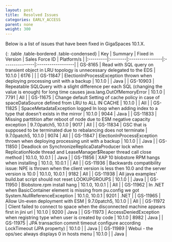 ```yaml
---
layout: post
title:  Resolved Issues
categories: EARLY_ACCESS
parent: none
weight: 300
---
```



Below is a list of issues that have been fixed in GigaSpaces 10.1.X.



{: .table .table-bordered .table-condensed}
| Key | Summary | Fixed in Version | Sales Force ID | Platform/s |
|:---------|:--------|:----------------|:---------------|:------------------|
| GS-8165  | Read with SQL query on transient object in LRU topology is unnecessary delegated to the EDS | 10.1.0 | 6176 |  |
| <nobr>GS-11847</nobr> | ElectionInProcessException thrown when deploying processing unit with a backup | 10.1.0 |  | Java |
| GS-10903 | Repeatable SQLQuery with a slight difference per each SQL (changing the value is enough) for long time causes java.lang.OutOfMemoryError | 10.1.0 | 7791 | All |
| GS-11675 | Change default Setting of cache policy in case of spaceDataSource defined from LRU to ALL IN CACHE | 10.1.0 |  | All |
| GS-11825 | SpaceMetadataException logged In loop when adding index to a type that doesn't exists in the mirror | 10.1.0 | 9044 | Java |
| GS-11833 | Missing parttition after reboot of node due to ESM negative capacity exception | 9.7.0patch5, 10.1.0 | 9017 | All |
| GS-11834 | GSC that is supposed to be terminated due to rebalancing does not terminate | 9.7.0patch5, 10.1.0 | 9074 | All |
| GS-11847 | ElectionInProcessException thrown when deploying processing unit with a backup | 10.1.0 |  | Java |
| GS-11850 | Deadlock on SynchronizeReplicaDataProducer lock when ReplicationNode thread and LeaseManager$Reaper thread call close method | 10.1.0, 10.0.1  |  | Java |
| GS-11856 | XAP 10 blobstore RPM hangs when installing | 10.1.0, 10.0.1  |  | All |
| GS-11936 | Backwards compatibility issue: NPE is thrown when the client version is less then 10.0 and the server version is 10.0 | 10.1.0, 10.0.1 | 9182 | All |
| GS-11938 | All java examples' build.bat script should not reset LOOKUPGROUPS | 10.1.0 | | Java |
| GS-11950 | Blobstore.rpm install hang | 10.1.0, 10.0.1 |  | All |
| GS-11962 | In .NET when BasicContainer element is missing from pu.config we got System.NullReferenceException | 10.1.0, 10.0.1 | 9201  | .NET |
| GS-11965 | Allow Un-even deployment with ESM | 9.7.0patch5, 10.1.0 |  | All |
| GS-11972 | Client failed to connect to space when the disconnected machine appears first in jini url | 10.1.0 | 9200  | Java |
| GS-11973 | AccessDeniedException when registring type when user is created by code | 10.1.0 | 8982  | Java |
| GS-11975 | JPA transaction commit timeout configure according LockTimeout (JPA property) | 10.1.0 |  | Java |
| GS-11989 | Webui - the ops/sec always displays 0 in hosts menu | 10.1.0 |  | Java |